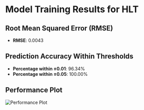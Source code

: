 # Model Training Results for HLT

## Root Mean Squared Error (RMSE)
- **RMSE**: 0.0043

## Prediction Accuracy Within Thresholds
- **Percentage within ±0.01**: 96.34%
- **Percentage within ±0.05**: 100.00%

## Performance Plot
![Performance Plot](../imgs/HLT.png)
